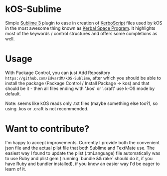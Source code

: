 kOS-Sublime
===========

Simple [Sublime 3](http://www.sublimetext.com/3) plugin to ease in creation of 
[KerboScript](https://github.com/Nivekk/KOS) files used by kOS in the most awesome thing known as [Kerbal Space Program](http://kerbalspaceprogram.com). It highlights most of the keywords / control structures and offers some completions as well. 

Usage
=====

With Package Control, you can just Add Repository `https://github.com/EdvardM/kOS-Sublime`,
after which you should be able to install the package (Package Control / Install Package -> kos)
and that should be it - then all files ending with '.kos' or '.craft' use k-OS mode by default.

Note: seems like kOS reads only .txt files (maybe something else too?), so using .kos or .craft is not recommended.

Want to contribute?
===================

I'm happy to accept improvements. Currently I provide both the convenient json file and the actual plist file that both Sublime and TextMate use. The easiest way I found to update the plist (.tmLanguage) file automatically was to use Ruby and plist gem ( running ´bundle && rake´ should do it, if you have Ruby and bundler installed), if you know an easier way I'd be eager to learn of it.

